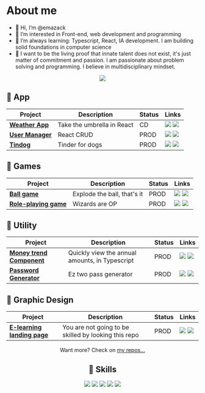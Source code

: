 # About me

- 👋 Hi, I’m @emazack
- 👀 I’m interested in Front-end, web development and programming
- 🌱 I’m always learning: Typescript, React, IA development. I am building
solid foundations in computer science 
- 🤪 I want to be the living proof that innate talent does not exist, it's just matter of commitment and passion. I am passionate about problem solving and programming. I believe in multidisciplinary mindset.

<div align="center">

[![](https://img.shields.io/badge/-Linkedin-informational?style=for-the-badge&logo=linkedin&logoColor=white&color=2867B2)](https://www.linkedin.com/in/emazack/)

</div>


## 🔨 App
| Project | Description  | Status | Links  | 
|--------------|---|---|---|
| [**Weather App**](https://emazack.github.io/weather-app/) |  Take the umbrella in React | CD  | [![](https://img.shields.io/badge/-🌎-informational?style=flat&logoColor=black&color=white)](https://emazack.github.io/weather-app/) [![](https://img.shields.io/badge/--informational?style=flat&logo=github&logoColor=black&color=white)](https://github.com/emazack/weather-app) |
| [**User Manager**](https://emazack.github.io/user-manager/)             | React CRUD  | PROD |[![](https://img.shields.io/badge/-🌎-informational?style=flat&logoColor=black&color=white)](https://emazack.github.io/user-manager/) [![](https://img.shields.io/badge/--informational?style=flat&logo=github&logoColor=black&color=white)](https://github.com/emazack/user-manager)|
| [**Tindog**](https://emazack.github.io/tindog-app/) |  Tinder for dogs | PROD  | [![](https://img.shields.io/badge/-🌎-informational?style=flat&logoColor=black&color=white)](https://emazack.github.io/tindog-app/) [![](https://img.shields.io/badge/--informational?style=flat&logo=github&logoColor=black&color=white)](https://github.com/emazack/tindog-app) |

  
 ## 🔨 Games
| Project | Description  | Status | Links  | 
|--------------|---|---|---|
| [**Ball game**](https://emazack.github.io/ball-game/)             | Explode the ball, that's it  | PROD |[![](https://img.shields.io/badge/-🌎-informational?style=flat&logoColor=black&color=white)](https://emazack.github.io/ball-game/) [![](https://img.shields.io/badge/--informational?style=flat&logo=github&logoColor=black&color=white)](https://github.com/emazack/ball-game)|
| [**Role-playing game**](https://emazack.github.io/role-playing-game/)             | Wizards are OP  | PROD |[![](https://img.shields.io/badge/-🌎-informational?style=flat&logoColor=black&color=white)](https://emazack.github.io/role-playing-game/) [![](https://img.shields.io/badge/--informational?style=flat&logo=github&logoColor=black&color=white)](https://github.com/emazack/role-playing-game)|

 
 ## 🔨 Utility
| Project | Description  | Status | Links  | 
|--------------|---|---|---|
| [**Money trend Component**](https://emazack.github.io/monthly-trend-component/)             |  Quickly view the annual amounts, in Typescript  | PROD |[![](https://img.shields.io/badge/-🌎-informational?style=flat&logoColor=black&color=white)](https://emazack.github.io/monthly-trend-component/) [![](https://img.shields.io/badge/--informational?style=flat&logo=github&logoColor=black&color=white)](https://github.com/emazack/monthly-trend-component)|
| [**Password Generator**](https://emazack.github.io/password-generator/)             | Ez two pass generator  | PROD |[![](https://img.shields.io/badge/-🌎-informational?style=flat&logoColor=black&color=white)](https://emazack.github.io/password-generator/) [![](https://img.shields.io/badge/--informational?style=flat&logo=github&logoColor=black&color=white)](https://github.com/emazack/password-generator)|

  
 ## 🔨 Graphic Design
| Project | Description  | Status | Links  | 
|--------------|---|---|---|
| [**E-learning landing page**](https://emazack.github.io/e-learning-landing-page/)             | You are not going to be skilled by looking this repo  | PROD |[![](https://img.shields.io/badge/-🌎-informational?style=flat&logoColor=black&color=white)](https://emazack.github.io/e-learning-landing-page/) [![](https://img.shields.io/badge/--informational?style=flat&logo=github&logoColor=black&color=white)](https://github.com/emazack/e-learning-landing-page)|

<div align="center">

Want more? Check on [my repos...](https://github.com/emazack?tab=repositories)


## 💼 Skills

![](https://img.shields.io/badge/Code-React-informational?style=flat&logo=react&logoColor=white&color=4AB197)
![](https://img.shields.io/badge/Code-JavaScript-informational?style=flat&logo=JavaScript&logoColor=white&color=4AB197)
![](https://img.shields.io/badge/Code-TypeScript-informational?style=flat&logo=TypeScript&logoColor=white&color=4AB197)
![](https://img.shields.io/badge/Style-Sass-informational?style=flat&logo=Sass&logoColor=white&color=4AB197)
![](https://img.shields.io/badge/Style-CSS-informational?style=flat&logo=css3&logoColor=white&color=4AB197)


<br>
</div>
